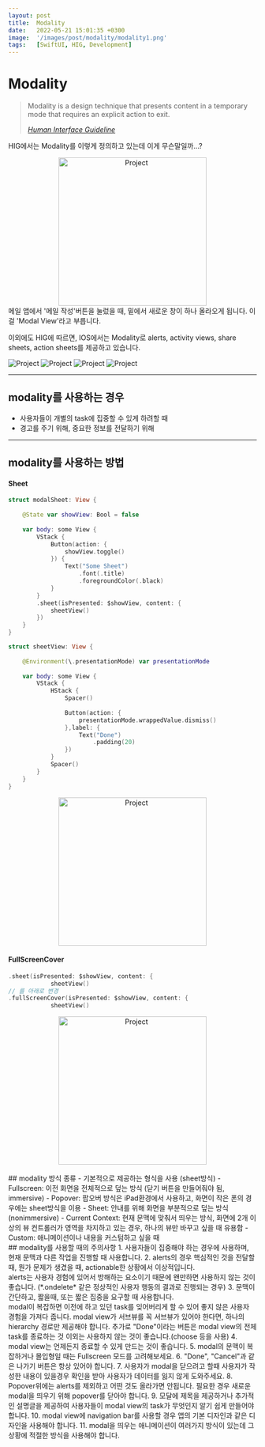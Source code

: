 ```yaml
---
layout: post
title:  Modality
date:   2022-05-21 15:01:35 +0300
image:  '/images/post/modality/modality1.png'
tags:   [SwiftUI, HIG, Development]
---
```

# Modality
> Modality is a design technique that presents content in a temporary mode that requires an explicit action to exit.
>
> <cite><a href="https://developer.apple.com/design/human-interface-guidelines/ios/app-architecture/modality/">Human Interface Guideline</a></cite>

HIG에서는 Modality를 이렇게 정의하고 있는데 이게 무슨말일까...?

<center><img src="/images/post/modality/modality2.PNG" width="300" alt="Project"></center>
메일 앱에서 '메일 작성'버튼을 눌렀을 때, 밑에서 새로운 창이 하나 올라오게 됩니다. 이걸 'Modal View'라고 부릅니다.

이외에도 HIG에 따르면, IOS에서는 Modality로 alerts, activity views, share sheets, action sheets를 제공하고 있습니다.
<div class="gallery-box">
  <div class="gallery4">
    <img src="/images/post/modality/modality_alerts.jpg" alt="Project">
	<img src="/images/post/modality/modality_activitySheets.jpg" alt="Project">
	<img src="/images/post/modality/modality_shareSheets.jpg" alt="Project">
	<img src="/images/post/modality/modality_actionSheets.jpg" alt="Project">
  </div>
</div>

***

## modality를 사용하는 경우
- 사용자들이 개별의 task에 집중할 수 있게 하려할 때
- 경고를 주기 위해, 중요한 정보를 전달하기 위해

***

## modality를 사용하는 방법
#### Sheet
```swift
struct modalSheet: View {
    
    @State var showView: Bool = false
    
    var body: some View {
        VStack {
            Button(action: {
                showView.toggle()
            }) {
                Text("Some Sheet")
                    .font(.title)
                    .foregroundColor(.black)
            }
        }
        .sheet(isPresented: $showView, content: {
            sheetView()
        })
    }
}

struct sheetView: View {
    
    @Environment(\.presentationMode) var presentationMode
    
    var body: some View {
        VStack {
            HStack {
                Spacer()
                
                Button(action: {
                    presentationMode.wrappedValue.dismiss()
                },label: {
                    Text("Done")
                        .padding(20)
                })
            }
            Spacer()
        }
    }
}
```

<center><img src="/images/post/modality/sheet.gif" width="300" alt="Project"></center>

#### FullScreenCover
```swift
.sheet(isPresented: $showView, content: {
            sheetView()
// 를 아래로 변경
.fullScreenCover(isPresented: $showView, content: {
            sheetView()			
```
<center><img src="/images/post/modality/full.gif" width="300" alt="Project"></center>

<br/>
## modality 방식 종류
- 기본적으로 제공하는 형식을 사용 (sheet방식)
- Fullscreen: 이전 화면을 전체적으로 덮는 방식 (닫기 버튼을 만들어줘야 됨, immersive)
- Popover: 팝오버 방식은 iPad환경에서 사용하고, 화면이 작은 폰의 경우에는 sheet방식을 이용
- Sheet: 안내를 위해 화면을 부분적으로 덮는 방식 (nonimmersive)
- Current Context: 현재 문맥에 맞춰서 띄우는 방식, 화면에 2개 이상의 뷰 컨트롤러가 영역을 차지하고 있는 경우, 하나의 뷰만 바꾸고 싶을 때 유용함
- Custom: 애니메이션이나 내용을 커스텀하고 싶을 때

<br/>
## modality를 사용할 때의 주의사항
1. 사용자들이 집중해야 하는 경우에 사용하며, 현재 문맥과 다른 작업을 진행할 때 사용합니다.
2. alerts의 경우 핵심적인 것을 전달할 때, 뭔가 문제가 생겼을 때, actionable한 상황에서 이상적입니다. <br/>
alerts는 사용자 경험에 있어서 방해하는 요소이기 때문에 왠만하면 사용하지 않는 것이 좋습니다. (*.ondelete* 같은 정상적인 사용자 행동의 결과로 진행되는 경우)
3. 문맥이 간단하고, 짧을때, 또는 짧은 집중을 요구할 때 사용합니다. <br/>
modal이 복잡하면 이전에 하고 있던 task를 잊어버리게 할 수 있어 좋지 않은 사용자 경험을 가져다 줍니다. modal view가 서브뷰를 꼭 서브뷰가 있어야 한다면, 하나의 hierarchy 경로만 제공해야 합니다. 추가로 "Done"이라는 버튼은 modal view의 전체 task를 종료하는 것 이외는 사용하지 않는 것이 좋습니다.(choose 등을 사용)
4. modal view는 언제든지 종료할 수 있게 만드는 것이 좋습니다.
5. modal의 문맥이 복잡하거나 몰입형일 때는 Fullscreen 모드를 고려해보세요.
6. "Done", "Cancel"과 같은 나가기 버튼은 항상 있어야 합니다.
7. 사용자가 modal을 닫으려고 할때 사용자가 작성한 내용이 있을경우 확인을 받아 사용자가 데이터를 잃지 않게 도와주세요.
8. Popover위에는 alerts를 제외하고 어떤 것도 올라가면 안됩니다. 필요한 경우 새로운 modal을 띄우기 위해 popover를 닫아야 합니다.
9. 모달에 제목을 제공하거나 추가적인 설명글을 제공하여 사용자들이 modal view의 task가 무엇인지 알기 쉽게 만들어야 합니다.
10. modal view에 navigation bar를 사용할 경우 앱의 기본 디자인과 같은 디자인을 사용해야 합니다.
11. modal을 띄우는 애니메이션이 여러가지 방식이 있는데 그 상황에 적절한 방식을 사용해야 합니다.
